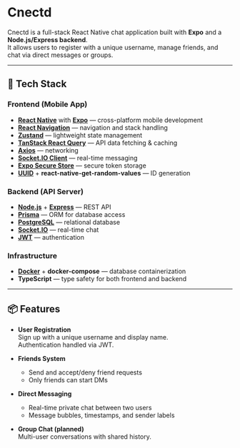 # Cnectd

Cnectd is a full-stack React Native chat application built with **Expo** and a **Node.js/Express backend**.  
It allows users to register with a unique username, manage friends, and chat via direct messages or groups.

---

## 🚀 Tech Stack

### Frontend (Mobile App)
- **[React Native](https://reactnative.dev/)** with **[Expo](https://expo.dev/)** — cross-platform mobile development
- **[React Navigation](https://reactnavigation.org/)** — navigation and stack handling
- **[Zustand](https://github.com/pmndrs/zustand)** — lightweight state management
- **[TanStack React Query](https://tanstack.com/query)** — API data fetching & caching
- **[Axios](https://axios-http.com/)** — networking
- **[Socket.IO Client](https://socket.io/)** — real-time messaging
- **[Expo Secure Store](https://docs.expo.dev/versions/latest/sdk/securestore/)** — secure token storage
- **[UUID](https://www.npmjs.com/package/uuid)** + **react-native-get-random-values** — ID generation

### Backend (API Server)
- **[Node.js](https://nodejs.org/)** + **[Express](https://expressjs.com/)** — REST API
- **[Prisma](https://www.prisma.io/)** — ORM for database access
- **[PostgreSQL](https://www.postgresql.org/)** — relational database
- **[Socket.IO](https://socket.io/)** — real-time chat
- **[JWT](https://jwt.io/)** — authentication

### Infrastructure
- **[Docker](https://www.docker.com/)** + **docker-compose** — database containerization
- **TypeScript** — type safety for both frontend and backend

---

## 📦 Features

- **User Registration**  
  Sign up with a unique username and display name.  
  Authentication handled via JWT.

- **Friends System**  
  - Send and accept/deny friend requests  
  - Only friends can start DMs

- **Direct Messaging**  
  - Real-time private chat between two users  
  - Message bubbles, timestamps, and sender labels

- **Group Chat (planned)**  
  Multi-user conversations with shared history.
